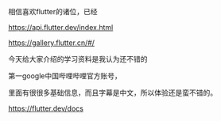 相信喜欢flutter的诸位，已经

https://api.flutter.dev/index.html

https://gallery.flutter.cn/#/

今天给大家介绍的学习资料是我认为还不错的

第一google中国哔哩哔哩官方账号，

里面有很很多基础信息，而且字幕是中文，所以体验还是蛮不错的。

https://flutter.dev/docs
